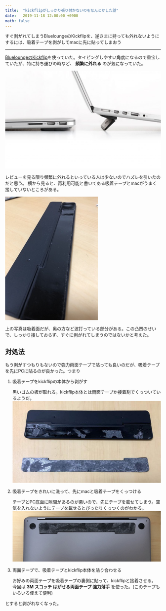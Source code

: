 ```yaml
---
title:  "kickflipがしっかり張り付かないのをなんとかした話"
date:   2019-11-18 12:00:00 +0900
math: false
---
```


すぐ剥がれてしまうBlueloungeのKickflipを、逆さまに持っても外れないようにするには、吸着テープを剥がしてmacに先に貼ってしまおう

---

[BlueloungeのKickflip](https://www.amazon.co.jp/dp/B00LGLAFES/ref=cm_sw_em_r_mt_dp_U_fQWbEb8BZ3470)を使っていた。タイピングしやすい角度になるので重宝していたが、特に持ち運びの時など、 __頻繁に外れる__ のが気になっていた。

![kickflip](/assets/kick0.jpg)

レビューを見る限り頻繁に外れるといっている人は少ないのでハズレを引いたのだと思う。
横から見ると、再利用可能と書いてある吸着テープとmacがうまく接していないところがある。

![](/assets/kick1.jpg)

上の写真は吸着面だが、奥の方など波打っている部分がある。この凸凹のせいで、しっかり接しておらず、すぐに剥がれてしまうのではないかと考えた。

## 対処法

もう剥がすつもりもないので強力両面テープで貼っても良いのだが、吸着テープを先にPCに貼るのが良かった。つまり

1. 吸着テープをkickflipの本体から剥がす

    黒いゴムの板が取れる。kickflip本体とは両面テープか接着剤でくっついているようだ。
    ![](/assets/kick2.jpg)
2. 吸着テープをきれいに洗って、先にmacと吸着テープをくっつける

    テープとPC底面に隙間があるのが悪いので、先にテープを載せてしまう。空気を入れないようにテープを載せるとぴったりくっつくのがわかる。
    ![](/assets/kick3.jpg)
3. 両面テープで、吸着テープとkickflip本体を貼り合わせる

    お好みの両面テープを吸着テープの裏側に貼って、kickflipと接着させる。
    今回は __3M スコッチ はがせる両面テープ 強力薄手__ を使った。(このテープもいろいろ使えて便利)

とすると剥がれなくなった。


